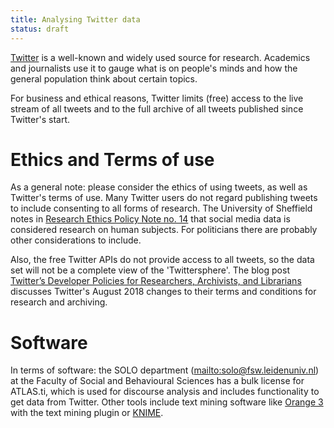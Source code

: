 ```yaml
---
title: Analysing Twitter data
status: draft
---
```


[Twitter](https://twitter.com) is a well-known and widely used source for research.
Academics and journalists use it to gauge what is on people's minds and how the general
population think about certain topics.

For business and ethical reasons, Twitter limits (free) access to the live stream of all tweets
and to the full archive of all tweets published since Twitter's start.

# Ethics and Terms of use

As a general note: please consider the ethics of using tweets, as well as Twitter's terms of use.
Many Twitter users do not regard publishing tweets to include consenting to all forms of research.
The University of Sheffield notes in [Research Ethics Policy Note no. 14](https://www.sheffield.ac.uk/polopoly_fs/1.670954!/file/Research-Ethics-Policy-Note-14.pdf)
that social media data is considered research on human subjects.
For politicians there are probably other considerations to include.

Also, the free Twitter APIs do not provide access to all tweets, so the data set will not be
a complete view of the 'Twittersphere'.
The blog post [Twitter’s Developer Policies for Researchers, Archivists, and Librarians](https://medium.com/on-archivy/twitters-developer-policies-for-researchers-archivists-and-librarians-63e9ba0433b2) discusses Twitter's August 2018 changes to their terms and conditions for research and archiving.

# Software

In terms of software: the SOLO department (<mailto:solo@fsw.leidenuniv.nl>) at the
Faculty of Social and Behavioural Sciences has a bulk license for ATLAS.ti,
which is used for discourse analysis and includes functionality to get data from Twitter.
Other tools include text mining software like [Orange 3](https://orange.biolab.si/)
with the text mining plugin or [KNIME](https://www.knime.com/knime-analytics-platform).
